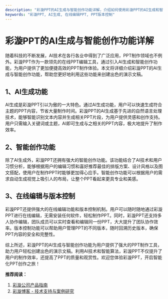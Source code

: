 ```yaml
---
description: "彩漩PPT的AI生成与智能创作功能详解，介绍如何使用彩漩PPT的AI生成和智能创作功能，助您轻松创建精美PPT。"
keywords: "彩漩PPT, AI生成, 在线编辑PPT, PPT版本控制"
---
```

# 彩漩PPT的AI生成与智能创作功能详解

随着科技的不断发展，AI技术在各行各业中得到了广泛应用，PPT制作领域也不例外。彩漩PPT作为一款领先的在线PPT编辑工具，通过引入AI生成和智能创作功能，为用户提供了更加便捷高效的PPT制作体验。本文将详细介绍彩漩PPT的AI生成与智能创作功能，帮助您更好地利用这些功能来创建出色的演示文稿。

## 1、AI生成功能

AI生成是彩漩PPT引以为傲的一大特色。通过AI生成功能，用户可以快速生成符合主题的PPT内容，节省大量制作时间。彩漩PPT的AI生成基于先进的自然语言处理技术，能够智能识别文本内容并生成相关PPT片段，为用户提供灵感和创作支持。用户只需输入关键词或主题，AI即可生成与之相关的PPT内容，极大地提升了制作效率。

## 2、智能创作功能

除了AI生成外，彩漩PPT还拥有强大的智能创作功能。该功能结合了AI技术和用户习惯分析，能够根据用户的编辑习惯和喜好推荐最佳的排版方案、设计风格以及图文搭配，使用户在制作PPT时能够更加得心应手。智能创作功能可以根据用户的需求自动生成视觉上吸引人的布局，让整个PPT看起来更具专业和美感。

## 3、在线编辑与版本控制

彩漩PPT还提供强大的在线编辑功能和版本控制机制。用户可以随时随地通过彩漩PPT进行在线编辑，无需安装任何软件，轻松制作PPT。同时，彩漩PPT还支持多人协作编辑，团队成员可以实时查看和编辑同一份PPT，大大提升了团队协作效率。版本控制功能可以帮助用户管理PPT的不同版本，随时回溯历史版本，确保PPT内容的安全和完整性。

综上所述，彩漩PPT的AI生成与智能创作功能为用户提供了强大的PPT制作工具，助力用户轻松创建出色的演示文稿。利用AI技术和智能算法，彩漩PPT不仅提升了用户的制作效率，还提高了PPT的质量和观赏性。欢迎您体验彩漩PPT，开启智能化PPT创作之旅！

**推荐阅读：**
1. [彩漩公司产品指南](https://caixuan.cc/product)
2. [彩漩博客 - 技术支持与案例研究](https://caixuan.cc/blog)
